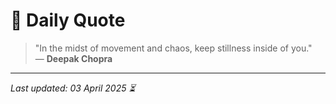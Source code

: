 # 📜 Daily Quote

> "In the midst of movement and chaos, keep stillness inside of you."  
> — **Deepak Chopra**

---

_Last updated: 03 April 2025 ⏳_
